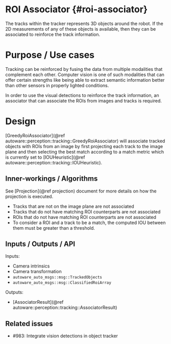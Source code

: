 ROI Associator {#roi-associator}
============

The tracks within the tracker represents 3D objects around the robot. If the 2D measurements of 
any of these objects is available, then they can be associated to reinforce the track information.

# Purpose / Use cases

Tracking can be reinforced by fusing the data from multiple modalities that complement each 
other. Computer vision is one of such modalities that can offer certain strengths like being 
able to extract semantic information better than other sensors in properly lighted conditions.

In order to use the visual detections to reinforce the track information, an associator that 
can associate the ROIs from images and tracks is required.

# Design

[GreedyRoiAssociator](@ref autoware::perception::tracking::GreedyRoiAssociator) 
will associate tracked objects with ROIs from an image by first 
projecting each track to the image plane and then selecting the best match according to a 
match metric which is currently set to [IOUHeuristic](@ref 
autoware::perception::tracking::IOUHeuristic).

## Inner-workings / Algorithms

See [Projection](@ref projection) document for more details on how the projection is executed.

* Tracks that are not on the image plane are not associated
* Tracks that do not have matching ROI counterparts are not associated
* ROIs that do not have matching ROI counterparts are not associated
* To consider a ROI and a track to be a match, the computed IOU between them must be greater 
than a threshold.

## Inputs / Outputs / API

Inputs:
* Camera intrinsics
* Camera transformation
* `autoware_auto_msgs::msg::TrackedObjects`
* `autoware_auto_msgs::msg::ClassifiedRoiArray`

Outputs:
* [AssociatorResult](@ref autoware::perception::tracking::AssociatorResult)


## Related issues

- #983: Integrate vision detections in object tracker 